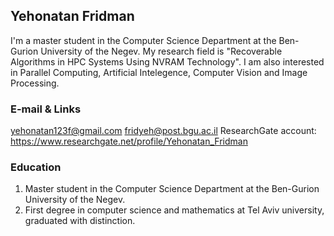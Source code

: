 ## Yehonatan Fridman

I'm a master student in the Computer Science Department at the Ben-Gurion University of the Negev. My research field is "Recoverable Algorithms in HPC Systems Using NVRAM Technology". I am also interested in Parallel Computing, Artificial Intelegence, Computer Vision and Image Processing.

### E-mail & Links

yehonatan123f@gmail.com
fridyeh@post.bgu.ac.il
ResearchGate account: https://www.researchgate.net/profile/Yehonatan_Fridman



### Education
1) Master student in the Computer Science Department at the Ben-Gurion University of the Negev.
2) First degree in computer science and mathematics at Tel Aviv university, graduated with distinction.
